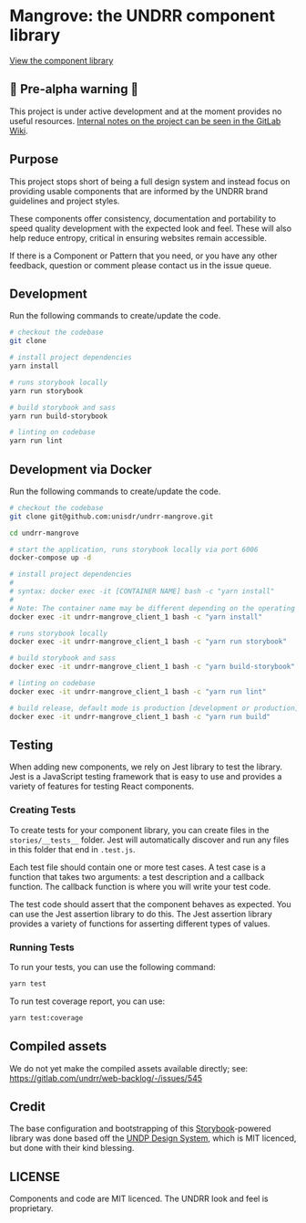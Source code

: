 # Mangrove: the UNDRR component library

[View the component library](https://unisdr.github.io/undrr-mangrove/)

## 🚨 Pre-alpha warning 🚨

This project is under active development and at the moment provides no useful resources. [Internal notes on the project can be seen in the GitLab Wiki](https://git.un.org/undrr/web-backlog/-/wikis/Mangrove:-the-UNDRR-Component-library).

## Purpose

This project stops short of being a full design system and instead focus on providing usable components that are informed by the UNDRR brand guidelines and project styles.

These components offer consistency, documentation and portability to speed quality development with the expected look and feel. These will also help reduce entropy, critical in ensuring websites remain accessible.

If there is a Component or Pattern that you need, or you have any other feedback, question or comment please contact us in the issue queue.

## Development

Run the following commands to create/update the code.

```bash
# checkout the codebase
git clone

# install project dependencies
yarn install

# runs storybook locally
yarn run storybook

# build storybook and sass
yarn run build-storybook

# linting on codebase
yarn run lint
```

## Development via Docker

Run the following commands to create/update the code.

```bash
# checkout the codebase
git clone git@github.com:unisdr/undrr-mangrove.git

cd undrr-mangrove

# start the application, runs storybook locally via port 6006
docker-compose up -d

# install project dependencies
#
# syntax: docker exec -it [CONTAINER NAME] bash -c "yarn install"
#
# Note: The container name may be different depending on the operating system, try "undrr-mangrove_client-1" if below doesn't work otherwise check the container name using docker ps --format "{{.Names}}". 
docker exec -it undrr-mangrove_client_1 bash -c "yarn install"

# runs storybook locally
docker exec -it undrr-mangrove_client_1 bash -c "yarn run storybook"

# build storybook and sass
docker exec -it undrr-mangrove_client_1 bash -c "yarn build-storybook"

# linting on codebase
docker exec -it undrr-mangrove_client_1 bash -c "yarn run lint"

# build release, default mode is production [development or production] e.g. yarn run build --mode=development
docker exec -it undrr-mangrove_client_1 bash -c "yarn run build"
```


## Testing

When adding new components, we rely on Jest library to test the library. Jest is a JavaScript testing framework that is easy to use and provides a variety of features for testing React components.

### Creating Tests

To create tests for your component library, you can create files in the `stories/__tests__` folder. Jest will automatically discover and run any files in this folder that end in `.test.js`.

Each test file should contain one or more test cases. A test case is a function that takes two arguments: a test description and a callback function. The callback function is where you will write your test code.

The test code should assert that the component behaves as expected. You can use the Jest assertion library to do this. The Jest assertion library provides a variety of functions for asserting different types of values.

### Running Tests

To run your tests, you can use the following command:

```bash
yarn test
```

To run test coverage report, you can use:

```bash
yarn test:coverage
```

## Compiled assets

We do not yet make the compiled assets available directly; see:
https://gitlab.com/undrr/web-backlog/-/issues/545

## Credit

The base configuration and bootstrapping of this [Storybook](https://storybook.js.org/)-powered library was done based off the [UNDP Design System](https://github.com/undp/design-system), which is MIT licenced, but done with their kind blessing.

## LICENSE

Components and code are MIT licenced. The UNDRR look and feel is proprietary.

